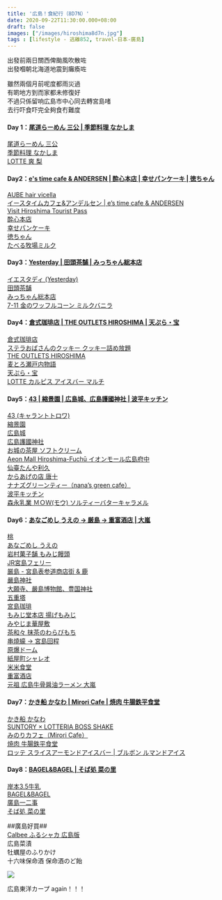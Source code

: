 ```yaml
---
title: '広島！食紀行（8D7N）'
date: 2020-09-22T11:30:00.000+08:00
draft: false
images: ["/images/hiroshima8d7n.jpg"]
tags : [lifestyle - 逃離852, travel-日本-廣島]
---
```


出發前兩日關西俾颱風吹散咗  
出發嗰朝北海道地震到癱瘓咗  
  
雖然兩個月前呢度都雨災過  
有啲地方到而家都未修復好  
不過只係留响広島市中心同去轉宮島啫  
去行吓食吓完全夠食冇難度  

#### Day 1：[尾道らーめん 三公 | 季節料理 なかしま](https://hidie.net/hiroshima1/)  
[尾道らーめん 三公](https://hidie.net/hiroshima1a/)  
[季節料理 なかしま](https://hidie.net/hiroshima1b/)  
[LOTTE 爽 梨](https://hidie.net/hiroshima1c/)  
  
  
#### Day2：[e's time cafe & ANDERSEN | 酔心本店 | 幸せパンケーキ | 徳ちゃん](https://hidie.net/hiroshima2/)  
[AUBE hair vicella](https://hidie.net/hiroshima2a/)  
[イースタイムカフェ&アンデルセン | e’s time cafe & ANDERSEN](https://hidie.net/hiroshima2b/)  
[Visit Hiroshima Tourist Pass](https://hidie.net/hiroshima2c/)  
[酔心本店](https://hidie.net/hiroshima2d/)  
[幸せパンケーキ](https://hidie.net/hiroshima2e/)  
[徳ちゃん](https://hidie.net/hiroshima2g/)  
[たべる牧場ミルク](https://hidie.net/hiroshima2h/)  
  
  
#### Day3：[Yesterday | 田頭茶舗 | みっちゃん総本店](https://hidie.net/hiroshima3/)  
[イエスタディ (Yesterday)](https://hidie.net/hiroshima3a/)  
[田頭茶舗](https://hidie.net/hiroshima3b/)  
[みっちゃん総本店](https://hidie.net/hiroshima3c/)  
[7-11 金のワッフルコーン ミルクバニラ](https://hidie.net/hiroshima3d/)  
  
  
#### Day4：[倉式珈琲店 | THE OUTLETS HIROSHIMA | 天ぷら・宝](https://hidie.net/hiroshima4/)  
[倉式珈琲店](https://hidie.net/hiroshima4a/)  
[ステラおばさんのクッキー クッキー詰め放題](https://hidie.net/hiroshima4b/)  
[THE OUTLETS HIROSHIMA](https://hidie.net/hiroshima4c/)  
[麦とろ瀬戸内物語](https://hidie.net/hiroshima4d/)  
[天ぷら・宝](https://hidie.net/hiroshima4e/)  
[LOTTE カルピス アイスバー マルチ](https://hidie.net/hiroshima4f/)  
  
  
#### Day5：[43 | 縮景園 | 広島城、広島護國神社 | 波平キッチン](https://hidie.net/hiroshima5/)  
[43 (キャラントトロワ)](https://hidie.net/hiroshima5a/)  
[縮景園](https://hidie.net/hiroshima5b/)  
[広島城](https://hidie.net/hiroshima5c/)  
[広島護國神社](https://hidie.net/hiroshima5d/)  
[お城の茶屋 ソフトクリーム](https://hidie.net/hiroshima5e/)  
[Aeon Mall Hiroshima-Fuchū イオンモール広島府中](https://hidie.net/hiroshima5f/)  
[仙臺たんや利久](https://hidie.net/hiroshima5g/)  
[からあげの店 唐十](https://hidie.net/hiroshima5h/)  
[ナナズグリーンティー（nana’s green cafe）](https://hidie.net/hiroshima5i/)  
[波平キッチン](https://hidie.net/hiroshima5j/)  
[森永乳業 ＭＯＷ(モウ) ソルティーバターキャラメル](https://hidie.net/hiroshima5k/)  
  
  
#### Day6：[あなごめし うえの → 厳島 → 重富酒店 | 大嵐](https://hidie.net/hiroshima6/)  
[桃](https://hidie.net/hiroshima6a/)  
[あなごめし うえの](https://hidie.net/hiroshima6b/)  
[岩村菓子舗 もみじ饅頭](https://hidie.net/hiroshima6c/)  
[JR宮島フェリー](https://hidie.net/hiroshima6d/)  
[厳島 - 宮島表参道商店街 & 鹿](https://hidie.net/hiroshima6e/)  
[嚴島神社](https://hidie.net/hiroshima6f/)  
[大願寺、嚴島博物館、豊国神社](https://hidie.net/hiroshima6g/)  
[五重塔](https://hidie.net/hiroshima6h/)  
[宮島珈琲](https://hidie.net/hiroshima6i/)  
[もみじ堂本店 揚げもみじ](https://hidie.net/hiroshima6j/)  
[みやじま華屋敷](https://hidie.net/hiroshima6k/)  
[茶和々 抹茶のわらびもち](https://hidie.net/hiroshima6l/)  
[串燒蠔 → 宮島回程](https://hidie.net/hiroshima6m/)  
[原爆ドーム](https://hidie.net/hiroshima6n/)  
[紙屋町シャレオ](https://hidie.net/hiroshima6o/)  
[米米食堂](https://hidie.net/hiroshima6p/)  
[重富酒店](https://hidie.net/hiroshima6q/)  
[元祖 広島牛骨醤油ラーメン 大嵐](https://hidie.net/hiroshima6r/)  
  
  
#### Day7：[かき船 かなわ | Mirori Cafe | 焼肉 牛腸鉄平食堂](https://hidie.net/hiroshima7/)  
[かき船 かなわ](https://hidie.net/hiroshima7a/)  
[SUNTORY × LOTTERIA BOSS SHAKE](https://hidie.net/hiroshima7b/)  
[みのりカフェ（Mirori Cafe）](https://hidie.net/hiroshima7c/)  
[焼肉 牛腸鉄平食堂](https://hidie.net/hiroshima7d/)  
[ロッテ スライスアーモンドアイスバー | ブルボン ルマンドアイス](https://hidie.net/hiroshima7e/)  
  
  
#### Day8：[BAGEL&BAGEL | そば処 菜の里](https://hidie.net/hiroshima8/)  
[岸本3.5牛乳](https://hidie.net/hiroshima8a/)  
[BAGEL&BAGEL](https://hidie.net/hiroshima8b/)  
[廣島一二事](https://hidie.net/hiroshima8c/)  
[そば処 菜の里](https://hidie.net/hiroshima8d/)
  
  
  
##廣島好買##   
[Calbee ふるシャカ 広島版](https://hidie.net/hiroshima2f/)  
広島菜漬  
牡蠣屋のふりかけ  
十六味保命酒 保命酒のど飴  



![](/images/hiroshima8d7n.jpg)

広島東洋カープ again！！！
